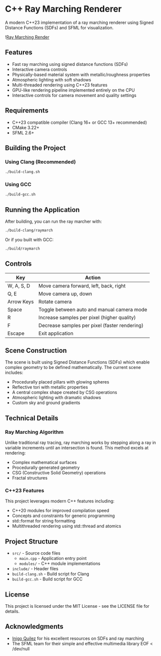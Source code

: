 # C++ Ray Marching Renderer

A modern C++23 implementation of a ray marching renderer using Signed Distance Functions (SDFs) and SFML for visualization.

\![Ray Marching Render](https://github.com/username/CppRayMarch/raw/main/screenshots/render.png)

## Features

- Fast ray marching using signed distance functions (SDFs)
- Interactive camera controls
- Physically-based material system with metallic/roughness properties
- Atmospheric lighting with soft shadows
- Multi-threaded rendering using C++23 features
- GPU-like rendering pipeline implemented entirely on the CPU
- Interactive controls for camera movement and quality settings

## Requirements

- C++23 compatible compiler (Clang 16+ or GCC 13+ recommended)
- CMake 3.22+
- SFML 2.6+

## Building the Project

### Using Clang (Recommended)

```bash
./build-clang.sh
```

### Using GCC

```bash
./build-gcc.sh
```

## Running the Application

After building, you can run the ray marcher with:

```bash
./build-clang/raymarch
```

Or if you built with GCC:

```bash
./build/raymarch
```

## Controls

| Key               | Action                              |
|-------------------|-------------------------------------|
| W, A, S, D        | Move camera forward, left, back, right |
| Q, E              | Move camera up, down                |
| Arrow Keys        | Rotate camera                       |
| Space             | Toggle between auto and manual camera mode |
| R                 | Increase samples per pixel (higher quality) |
| F                 | Decrease samples per pixel (faster rendering) |
| Escape            | Exit application                    |

## Scene Construction

The scene is built using Signed Distance Functions (SDFs) which enable complex geometry to be defined mathematically. The current scene includes:

- Procedurally placed pillars with glowing spheres
- Reflective tori with metallic properties
- A central complex shape created by CSG operations
- Atmospheric lighting with dramatic shadows
- Custom sky and ground gradients

## Technical Details

### Ray Marching Algorithm

Unlike traditional ray tracing, ray marching works by stepping along a ray in variable increments until an intersection is found. This method excels at rendering:

- Complex mathematical surfaces
- Procedurally generated geometry
- CSG (Constructive Solid Geometry) operations
- Fractal structures

### C++23 Features

This project leverages modern C++ features including:

- C++20 modules for improved compilation speed
- Concepts and constraints for generic programming
- std::format for string formatting
- Multithreaded rendering using std::thread and atomics

## Project Structure

- `src/` - Source code files
  - `main.cpp` - Application entry point
  - `modules/` - C++ module implementations
- `include/` - Header files
- `build-clang.sh` - Build script for Clang
- `build-gcc.sh` - Build script for GCC

## License

This project is licensed under the MIT License - see the LICENSE file for details.

## Acknowledgments

- [Inigo Quilez](https://iquilezles.org/articles/) for his excellent resources on SDFs and ray marching
- The SFML team for their simple and effective multimedia library
EOF < /dev/null